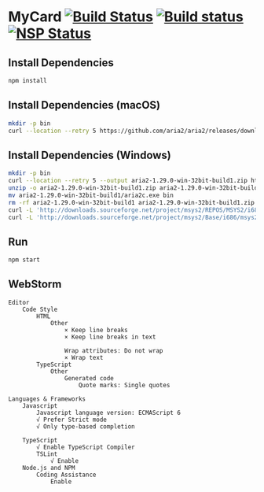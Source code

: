 # MyCard [![Build Status](https://travis-ci.org/mycard/mycard.svg?branch=v3)](https://travis-ci.org/mycard/mycard) [![Build status](https://ci.appveyor.com/api/projects/status/t4jyh0rkwh0nep7w?svg=true)](https://ci.appveyor.com/project/zh99998/mycard) [![NSP Status](https://nodesecurity.io/orgs/mycard/projects/62dd15a6-3927-49c2-8c30-1bc19d4a6e92/badge)](https://nodesecurity.io/orgs/mycard/projects/62dd15a6-3927-49c2-8c30-1bc19d4a6e92)

## Install Dependencies
```bash
npm install
```

## Install Dependencies (macOS)
```bash
mkdir -p bin
curl --location --retry 5 https://github.com/aria2/aria2/releases/download/release-1.29.0/aria2-1.29.0-osx-darwin.tar.bz2 | tar --strip-components=2 -C bin -jxf - aria2-1.29.0/bin/aria2c
```

## Install Dependencies (Windows)
```bash
mkdir -p bin
curl --location --retry 5 --output aria2-1.29.0-win-32bit-build1.zip https://github.com/aria2/aria2/releases/download/release-1.29.0/aria2-1.29.0-win-32bit-build1.zip
unzip -o aria2-1.29.0-win-32bit-build1.zip aria2-1.29.0-win-32bit-build1/aria2c.exe
mv aria2-1.29.0-win-32bit-build1/aria2c.exe bin
rm -rf aria2-1.29.0-win-32bit-build1 aria2-1.29.0-win-32bit-build1.zip
curl -L 'http://downloads.sourceforge.net/project/msys2/REPOS/MSYS2/i686/bsdtar-3.2.1-1-i686.pkg.tar.xz' | tar --strip-components=2 -C bin -Jxf - usr/bin/bsdtar.exe
curl -L 'http://downloads.sourceforge.net/project/msys2/Base/i686/msys2-base-i686-20161025.tar.xz' | tar --strip-components=3 -C bin -Jxf - msys32/usr/bin/msys-2.0.dll msys32/usr/bin/msys-bz2-1.dll msys32/usr/bin/msys-gcc_s-1.dll msys32/usr/bin/msys-iconv-2.dll msys32/usr/bin/msys-lzma-5.dll msys32/usr/bin/msys-lzo2-2.dll msys32/usr/bin/msys-nettle-6.dll msys32/usr/bin/msys-xml2-2.dll msys32/usr/bin/msys-z.dll msys32/usr/bin/sha256sum.exe msys32/usr/bin/msys-intl-8.dll
```

## Run
```bash
npm start
```

## WebStorm
```
Editor
    Code Style
        HTML
            Other
                × Keep line breaks
                × Keep line breaks in text

                Wrap attributes: Do not wrap
                × Wrap text
        TypeScript
            Other
                Generated code
                    Quote marks: Single quotes

Languages & Frameworks
    Javascript
        Javascript language version: ECMAScript 6
        √ Prefer Strict mode
        √ Only type-based completion

    TypeScript
        √ Enable TypeScript Compiler
        TSLint
            √ Enable
    Node.js and NPM
        Coding Assistance
            Enable
```